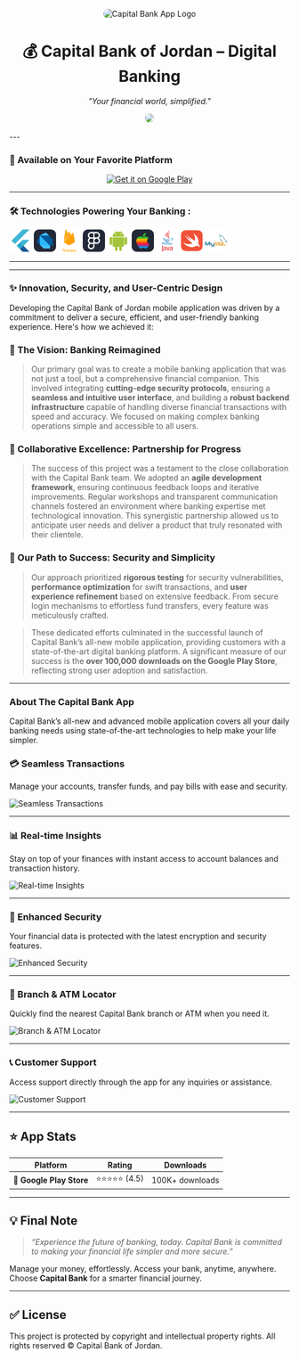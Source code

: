 <p align="center">
  <img src="https://play-lh.googleusercontent.com/w4fqrKmsqXFabB9t5wTbL1xdxWsF_zCZbKs8A3_AfASQFNX19yxpzkbuVZ8Og5Wraj8=w240-h480-rw" width="120" style="border-radius: 20px;" alt="Capital Bank App Logo" />
</p>

<h1 align="center">💰 Capital Bank of Jordan – Digital Banking</h1>

<p align="center"><em>"Your financial world, simplified."</em></p>


<p align="center">
  <img src="https://github.com/user-attachments/assets/4417bf8b-58f6-4aa6-b911-3b90ca1e391c" width="400" style="border-radius: 60px;"  />
</p>
---

### 🔽 Available on Your Favorite Platform


  <p style="display: flex; justify-content: center; gap: 20px; align-items: center;">
    <a href="https://play.google.com/store/apps/details?id=com.capital.cbt&hl=en">
    <img style="height: 83px; width: 200px" alt='Get it on Google Play' src='https://play.google.com/intl/en_us/badges/static/images/badges/en_badge_web_generic.png'/>
    </a>
  </p>


---

### :hammer_and_wrench: Technologies Powering Your Banking :

<div>
  <img src="https://raw.githubusercontent.com/devicons/devicon/master/icons/flutter/flutter-original.svg" title="Flutter" alt="Flutter" width="40" height="40"/>
  <img src="https://raw.githubusercontent.com/tandpfun/skill-icons/65dea6c4eaca7da319e552c09f4cf5a9a8dab2c8/icons/Dart-Dark.svg" title="Dart" alt="Firebase" width="40" height="40"/>
  <img src="https://raw.githubusercontent.com/devicons/devicon/master/icons/firebase/firebase-plain-wordmark.svg" title="Firebase" alt="Firebase" width="40" height="40"/>
  <img src="https://raw.githubusercontent.com/tandpfun/skill-icons/65dea6c4eaca7da319e552c09f4cf5a9a8dab2c8/icons/Figma-Dark.svg" title="Figma" alt="Git" width="40" height="40"/>
  <img src="https://raw.githubusercontent.com/devicons/devicon/master/icons/android/android-original.svg" title="Android" alt="Android" width="40" height="40"/>
  <img src="https://raw.githubusercontent.com/LelouchFR/skill-icons/main/assets/apple-auto.svg" title="iOS" alt="iOS" width="40" height="40"/>
  <img src="https://raw.githubusercontent.com/devicons/devicon/master/icons/java/java-original-wordmark.svg" title="Java" alt="Java" width="40" height="40"/>
  <img src="https://raw.githubusercontent.com/devicons/devicon/master/icons/swift/swift-original.svg" title="Swift" alt="Swift" width="40" height="40"/>
  <img src="https://raw.githubusercontent.com/devicons/devicon/master/icons/mysql/mysql-original-wordmark.svg" title="MySQL" alt="MySQL" width="40" height="40"/>
</div>

---

---
### ✨ Innovation, Security, and User-Centric Design

Developing the Capital Bank of Jordan mobile application was driven by a commitment to deliver a secure, efficient, and user-friendly banking experience. Here's how we achieved it:

### 📍 The Vision: Banking Reimagined
> Our primary goal was to create a mobile banking application that was not just a tool, but a comprehensive financial companion. This involved integrating **cutting-edge security protocols**, ensuring a **seamless and intuitive user interface**, and building a **robust backend infrastructure** capable of handling diverse financial transactions with speed and accuracy. We focused on making complex banking operations simple and accessible to all users.

### 📍 Collaborative Excellence: Partnership for Progress
> The success of this project was a testament to the close collaboration with the Capital Bank team. We adopted an **agile development framework**, ensuring continuous feedback loops and iterative improvements. Regular workshops and transparent communication channels fostered an environment where banking expertise met technological innovation. This synergistic partnership allowed us to anticipate user needs and deliver a product that truly resonated with their clientele.

### 📍 Our Path to Success: Security and Simplicity
> Our approach prioritized **rigorous testing** for security vulnerabilities, **performance optimization** for swift transactions, and **user experience refinement** based on extensive feedback. From secure login mechanisms to effortless fund transfers, every feature was meticulously crafted.

> These dedicated efforts culminated in the successful launch of Capital Bank’s all-new mobile application, providing customers with a state-of-the-art digital banking platform. A significant measure of our success is the **over 100,000 downloads on the Google Play Store**, reflecting strong user adoption and satisfaction.

---
### About The Capital Bank App

Capital Bank’s all-new and advanced mobile application covers all your daily banking needs using state-of-the-art technologies to help make your life simpler.

### 💳 Seamless Transactions
Manage your accounts, transfer funds, and pay bills with ease and security.

![Seamless Transactions](https://play-lh.googleusercontent.com/Fb3_hdzdNfQycZWJcRr33SnOGgZJC6sA4K1lGFdl1BFrybzfR_0Hy-dAT0GGKePX-A=w526-h296-rw)

---

### 📊 Real-time Insights
Stay on top of your finances with instant access to account balances and transaction history.

![Real-time Insights](https://play-lh.googleusercontent.com/Kc6tRzjkpU_3Z6RQmsHn6M7hit_6xNJ042965GbjQHqG85CQ5Eu19tC1MHd1rbLoJg=w526-h296-rw)

---

### 🔐 Enhanced Security
Your financial data is protected with the latest encryption and security features.

![Enhanced Security](https://play-lh.googleusercontent.com/tB1yklWVjoiF2CsEOVTu1MsqhMTBJB8bdGcxpUfHH1DAHk3n8HQf9xqxsVTXCuT2KwK-=w526-h296-rw)

---

### 📍 Branch & ATM Locator
Quickly find the nearest Capital Bank branch or ATM when you need it.

![Branch & ATM Locator](https://play-lh.googleusercontent.com/OvAoB1mcnB5a9N-Hapgh4OAEnu6O-Y0m6gkhiZ4K_1HsV4Cuc4zw3VTTQNCvY8EF_2Y=w526-h296-rw)

---

### 📞 Customer Support
Access support directly through the app for any inquiries or assistance.

![Customer Support](https://play-lh.googleusercontent.com/IPv3ao-lTz2wblSjg9zw2kmp6W31kV_WoG-kPgUIHlX_5a6au01l5WQ_d6EGuB8YuXU=w526-h296-rw)

---

## ⭐ App Stats

| Platform             | Rating            | Downloads       |
|----------------------|-------------------|-----------------|
| 📱 **Google Play Store** | ⭐️⭐️⭐️⭐️⭐️ (4.5) | 100K+ downloads |

---

## 💡 Final Note

> *“Experience the future of banking, today. Capital Bank is committed to making your financial life simpler and more secure.”*

Manage your money, effortlessly.
Access your bank, anytime, anywhere.
Choose **Capital Bank** for a smarter financial journey.

---

## ✅ License

This project is protected by copyright and intellectual property rights. All rights reserved © Capital Bank of Jordan.
